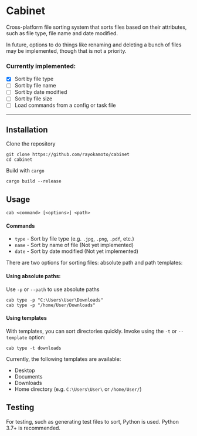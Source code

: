 # Cabinet
Cross-platform file sorting system that sorts files based on their attributes, such as file type,
file name and date modified.

In future, options to do things like renaming and deleting a bunch of files may be implemented,
though that is not a priority.

### Currently implemented:
* [x] Sort by file type
* [ ] Sort by file name
* [ ] Sort by date modified
* [ ] Sort by file size
* [ ] Load commands from a config or task file

---

## Installation
Clone the repository 
```
git clone https://github.com/rayokamoto/cabinet
cd cabinet
```
Build with `cargo`
```
cargo build --release
```

## Usage
```
cab <command> [<options>] <path>
```
#### Commands
* `type` - Sort by file type (e.g. `.jpg`, `.png`, `.pdf`, etc.)
* `name` - Sort by name of file (Not yet implemented)
* `date` - Sort by date modified (Not yet implemented)

There are two options for sorting files: absolute path and path templates:
#### Using absolute paths:
Use `-p` or `--path` to use absolute paths
```
cab type -p "C:\Users\User\Downloads"
cab type -p "/home/User/Downloads"
```
#### Using templates
With templates, you can sort directories quickly. Invoke using the `-t` or `--template` option:
```
cab type -t downloads
```
Currently, the following templates are available:
* Desktop
* Documents
* Downloads
* Home directory (e.g. `C:\Users\User\` or `/home/User/`)


## Testing
For testing, such as generating test files to sort, Python is used. Python 3.7+ is recommended.
